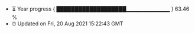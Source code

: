 - ⏳ Year progress { ███████████████████▁▁▁▁▁▁▁▁▁▁▁ } 63.46 %
- ⏰ Updated on Fri, 20 Aug 2021 15:22:43 GMT

